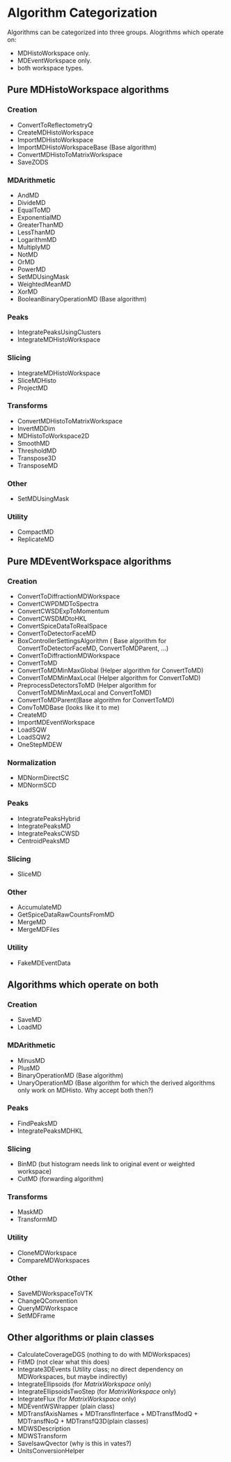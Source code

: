 # Algorithm Categorization

Algorithms can be categorized into three groups. Alogrithms which operate on:
* MDHistoWorkspace only.
* MDEventWorkspace only.
* both workspace types.


## Pure MDHistoWorkspace algorithms

### Creation
* ConvertToReflectometryQ
* CreateMDHistoWorkspace
* ImportMDHistoWorkspace
* ImportMDHistoWorkspaceBase (Base algorithm)
* ConvertMDHistoToMatrixWorkspace
* SaveZODS

### MDArithmetic
* AndMD
* DivideMD
* EqualToMD
* ExponentialMD
* GreaterThanMD
* LessThanMD
* LogarithmMD
* MultiplyMD
* NotMD
* OrMD
* PowerMD
* SetMDUsingMask
* WeightedMeanMD
* XorMD
* BooleanBinaryOperationMD (Base algorithm)

### Peaks
* IntegratePeaksUsingClusters
* IntegrateMDHistoWorkspace

### Slicing
* IntegrateMDHistoWorkspace
* SliceMDHisto
* ProjectMD

### Transforms
* ConvertMDHistoToMatrixWorkspace
* InvertMDDim
* MDHistoToWorkspace2D
* SmoothMD
* ThresholdMD
* Transpose3D
* TransposeMD

### Other
* SetMDUsingMask

### Utility
* CompactMD
* ReplicateMD


## Pure MDEventWorkspace algorithms
### Creation
* ConvertToDiffractionMDWorkspace
* ConvertCWPDMDToSpectra
* ConvertCWSDExpToMomentum
* ConvertCWSDMDtoHKL
* ConvertSpiceDataToRealSpace
* ConvertToDetectorFaceMD
* BoxControllerSettingsAlgorithm ( Base algorithm for ConvertToDetectorFaceMD, ConvertToMDParent, ...)
* ConvertToDiffractionMDWorkspace
* ConvertToMD
* ConvertToMDMinMaxGlobal (Helper algorithm for ConvertToMD)
* ConvertToMDMinMaxLocal (Helper algorithm for ConvertToMD)
* PreprocessDetectorsToMD (Helper algorithm for ConvertToMDMinMaxLocal and ConvertToMD)
* ConvertToMDParent(Base algorithm for ConvertToMD)
* ConvToMDBase (looks like it to me)
* CreateMD
* ImportMDEventWorkspace
* LoadSQW
* LoadSQW2
* OneStepMDEW

### Normalization
* MDNormDirectSC
* MDNormSCD

### Peaks
* IntegratePeaksHybrid
* IntegratePeaksMD
* IntegratePeaksCWSD
* CentroidPeaksMD

### Slicing
* SliceMD

### Other
* AccumulateMD
* GetSpiceDataRawCountsFromMD
* MergeMD
* MergeMDFiles

### Utility
* FakeMDEventData


##  Algorithms which operate on both
### Creation
* SaveMD
* LoadMD

### MDArithmetic
* MinusMD
* PlusMD
* BinaryOperationMD (Base algorithm)
* UnaryOperationMD (Base algorithm for which the derived algorithms only work on MDHisto. Why accept both then?)

### Peaks
* FindPeaksMD
* IntegratePeaksMDHKL

### Slicing
* BinMD (but histogram needs link to original event or weighted workspace)
* CutMD (forwarding algorithm)

### Transforms
* MaskMD
* TransformMD

### Utility
* CloneMDWorkspace
* CompareMDWorkspaces

### Other
* SaveMDWorkspaceToVTK
* ChangeQConvention
* QueryMDWorkspace
* SetMDFrame


## Other algorithms or plain classes
* CalculateCoverageDGS (nothing to do with MDWorkspaces)
* FitMD (not clear what this does)
* Integrate3DEvents (Utility class; no direct dependency on MDWorkspaces, but maybe indirectly)
* IntegrateEllipsoids (for *MatrixWorkspace* only)
* IntegrateEllipsoidsTwoStep (for *MatrixWorkspace* only)
* IntegrateFlux (for *MatrixWorkspace* only)
* MDEventWSWrapper (plain class)
* MDTransfAxisNames + MDTransfInterface + MDTransfModQ + MDTransfNoQ + MDTransfQ3D(plain classes)
* MDWSDescription
* MDWSTransform
* SaveIsawQvector (why is this in vates?)
* UnitsConversionHelper
